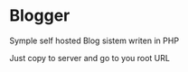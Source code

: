 # Blogger
Symple self hosted Blog sistem 
writen in PHP

Just copy to server and go to you root URL
